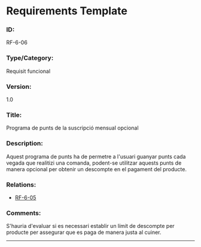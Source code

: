 # Requirements Template
### ID: 
RF-6-06
### Type/Category: 
Requisit funcional 
### Version: 
1.0
### Title:
Programa de punts de la suscripció mensual opcional
### Description: 
Aquest programa de punts ha de permetre a l'usuari guanyar punts cada vegada que realitizi una comanda, podent-se utilitzar aquests punts de manera opcional per obtenir un descompte en el pagament del producte.
### Relations: 
* [RF-6-05](./RF-6-05.md)

### Comments: 
S'hauria d'evaluar si es necessari establir un límit de descompte per producte per assegurar que es paga de manera justa al cuiner.

---